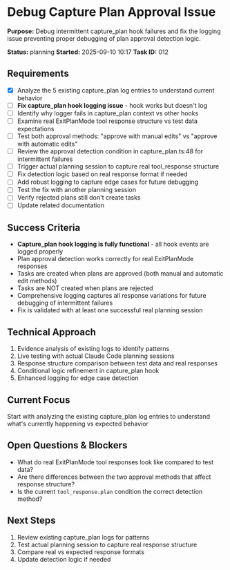 # Debug Capture Plan Approval Issue

**Purpose:** Debug intermittent capture_plan hook failures and fix the logging issue preventing proper debugging of plan approval detection logic.

**Status:** planning
**Started:** 2025-09-10 10:17
**Task ID:** 012

## Requirements
- [x] Analyze the 5 existing capture_plan log entries to understand current behavior
- [ ] **Fix capture_plan hook logging issue** - hook works but doesn't log
- [ ] Identify why logger fails in capture_plan context vs other hooks
- [ ] Examine real ExitPlanMode tool response structure vs test data expectations
- [ ] Test both approval methods: "approve with manual edits" vs "approve with automatic edits"
- [ ] Review the approval detection condition in capture_plan.ts:48 for intermittent failures
- [ ] Trigger actual planning session to capture real tool_response structure
- [ ] Fix detection logic based on real response format if needed
- [ ] Add robust logging to capture edge cases for future debugging
- [ ] Test the fix with another planning session
- [ ] Verify rejected plans still don't create tasks
- [ ] Update related documentation

## Success Criteria
- **Capture_plan hook logging is fully functional** - all hook events are logged properly
- Plan approval detection works correctly for real ExitPlanMode responses
- Tasks are created when plans are approved (both manual and automatic edit methods)
- Tasks are NOT created when plans are rejected
- Comprehensive logging captures all response variations for future debugging of intermittent failures
- Fix is validated with at least one successful real planning session

## Technical Approach
1. Evidence analysis of existing logs to identify patterns
2. Live testing with actual Claude Code planning sessions
3. Response structure comparison between test data and real responses  
4. Conditional logic refinement in capture_plan hook
5. Enhanced logging for edge case detection

## Current Focus
Start with analyzing the existing capture_plan log entries to understand what's currently happening vs expected behavior

## Open Questions & Blockers
- What do real ExitPlanMode tool responses look like compared to test data?
- Are there differences between the two approval methods that affect response structure?
- Is the current `tool_response.plan` condition the correct detection method?

## Next Steps
1. Review existing capture_plan logs for patterns
2. Test actual planning session to capture real response structure
3. Compare real vs expected response formats
4. Update detection logic if needed
